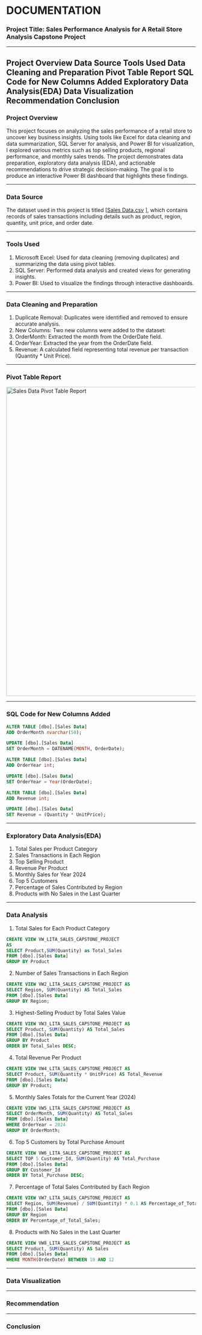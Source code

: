 # DOCUMENTATION

### Project Title: Sales Performance Analysis for A Retail Store Analysis Capstone Project
---
Project Overview
Data Source
Tools Used
Data Cleaning and Preparation
Pivot Table Report
SQL Code for New Columns Added
Exploratory Data Analysis(EDA)
Data Visualization
Recommendation
Conclusion
---
### Project Overview
This project focuses on analyzing the sales performance of a retail store to uncover key business insights. Using tools like Excel for data cleaning and data summarization, SQL Server for analysis, and Power BI for visualization, I explored various metrics such as top selling products, regional performance, and monthly sales trends. The project demonstrates data preparation, exploratory data analysis (EDA), and actionable recommendations to drive strategic decision-making. The goal is to produce an interactive Power BI dashboard that highlights these findings.

---

### Data Source
The dataset used in this project is titled [[Sales Data.csv](https://github.com/user-attachments/files/17505520/Sales.Data.csv)
], which contains records of sales transactions including details such as product, region, quantity, unit price, and order date.

---

### Tools Used
1. Microsoft Excel: Used for data cleaning (removing duplicates) and summarizing the data using pivot tables.
2. SQL Server: Performed data analysis and created views for generating insights.
3. Power BI: Used to visualize the findings through interactive dashboards.

---

### Data Cleaning and Preparation
1. Duplicate Removal: Duplicates were identified and removed to ensure accurate analysis.
2.	New Columns: Two new columns were added to the dataset:
3. OrderMonth: Extracted the month from the OrderDate field.
4. OrderYear: Extracted the year from the OrderDate field.
5. Revenue: A calculated field representing total revenue per transaction (Quantity * Unit Price).

---

### Pivot Table Report

<img width="820" alt="Sales Data Pivot Table Report" src="https://github.com/user-attachments/assets/7673d85f-0e5f-457b-b50b-1e4bfde42319">

---

### SQL Code for New Columns Added
``` SQL
ALTER TABLE [dbo].[Sales Data]
ADD OrderMonth nvarchar(50);

UPDATE [dbo].[Sales Data]
SET OrderMonth = DATENAME(MONTH, OrderDate);

ALTER TABLE [dbo].[Sales Data]
ADD OrderYear int;

UPDATE [dbo].[Sales Data]
SET OrderYear = Year(OrderDate);

ALTER TABLE [dbo].[Sales Data]
ADD Revenue int;

UPDATE [dbo].[Sales Data]
SET Revenue = (Quantity * UnitPrice);
 ```

---

### Exploratory Data Analysis(EDA)
1.  Total Sales per Product Category
2.  Sales Transactions in Each Region
3.  Top Selling Product
4.  Revenue Per Product
5.  Monthly Sales for Year 2024
6.  Top 5 Customers
7.  Percentage of  Sales Contributed by Region
8.  Products with No Sales in the Last Quarter


---

  ### Data Analysis
1. Total Sales for Each Product Category 
```sql
CREATE VIEW VW_LITA_SALES_CAPSTONE_PROJECT
AS
SELECT Product,SUM(Quantity) as Total_Sales
FROM [dbo].[Sales Data]
GROUP BY Product
```
2. Number of Sales Transactions in Each Region
```sql
CREATE VIEW VW2_LITA_SALES_CAPSTONE_PROJECT AS
SELECT Region, SUM(Quantity) AS Total_Sales
FROM [dbo].[Sales Data]
GROUP BY Region;
```
3. Highest-Selling Product by Total Sales Value
```sql
CREATE VIEW VW3_LITA_SALES_CAPSTONE_PROJECT AS
SELECT Product, SUM(Quantity) AS Total_Sales
FROM [dbo].[Sales Data]
GROUP BY Product
ORDER BY Total_Sales DESC;
```
4. Total Revenue Per Product
```sql
CREATE VIEW VW4_LITA_SALES_CAPSTONE_PROJECT AS
SELECT Product, SUM(Quantity * UnitPrice) AS Total_Revenue
FROM [dbo].[Sales Data]
GROUP BY Product;
```
5. Monthly Sales Totals for the Current Year (2024)
```sql
CREATE VIEW VW5_LITA_SALES_CAPSTONE_PROJECT AS
SELECT OrderMonth, SUM(Quantity) AS Total_Sales
FROM [dbo].[Sales Data]
WHERE OrderYear = 2024
GROUP BY OrderMonth;
```
6. Top 5 Customers by Total Purchase Amount
```sql
CREATE VIEW VW6_LITA_SALES_CAPSTONE_PROJECT AS
SELECT TOP 5 Customer_Id, SUM(Quantity) AS Total_Purchase
FROM [dbo].[Sales Data]
GROUP BY Customer_Id
ORDER BY Total_Purchase DESC;
```
7. Percentage of Total Sales Contributed by Each Region
```sql
CREATE VIEW VW7_LITA_SALES_CAPSTONE_PROJECT AS
SELECT Region, SUM(Revenue) / SUM(Quantity) * 0.1 AS Percentage_of_Total_Sales
FROM [dbo].[Sales Data]
GROUP BY Region
ORDER BY Percentage_of_Total_Sales;
```
8. Products with No Sales in the Last Quarter
```sql
CREATE VIEW VW8_LITA_SALES_CAPSTONE_PROJECT AS
SELECT Product, SUM(Quantity) AS Sales
FROM [dbo].[Sales Data]
WHERE MONTH(OrderDate) BETWEEN 10 AND 12
```
---
### Data Visualization
---
### Recommendation
---

### Conclusion

